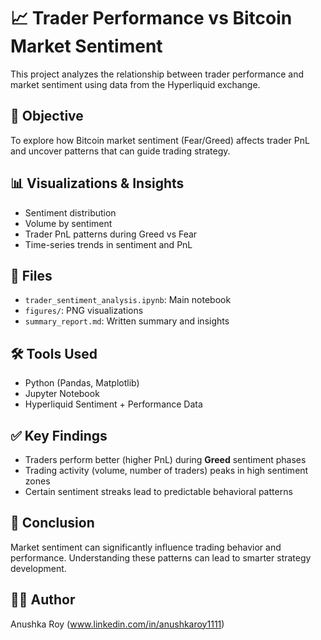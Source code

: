 # 📈 Trader Performance vs Bitcoin Market Sentiment

This project analyzes the relationship between trader performance and market sentiment using data from the Hyperliquid exchange.

## 🧠 Objective
To explore how Bitcoin market sentiment (Fear/Greed) affects trader PnL and uncover patterns that can guide trading strategy.

## 📊 Visualizations & Insights
- Sentiment distribution
- Volume by sentiment
- Trader PnL patterns during Greed vs Fear
- Time-series trends in sentiment and PnL

## 📁 Files
- `trader_sentiment_analysis.ipynb`: Main notebook
- `figures/`: PNG visualizations
- `summary_report.md`: Written summary and insights

## 🛠️ Tools Used
- Python (Pandas, Matplotlib)
- Jupyter Notebook
- Hyperliquid Sentiment + Performance Data

## ✅ Key Findings
- Traders perform better (higher PnL) during **Greed** sentiment phases
- Trading activity (volume, number of traders) peaks in high sentiment zones
- Certain sentiment streaks lead to predictable behavioral patterns

## 🚀 Conclusion
Market sentiment can significantly influence trading behavior and performance. Understanding these patterns can lead to smarter strategy development.

## 👨‍💻 Author
Anushka Roy (www.linkedin.com/in/anushkaroy1111)


